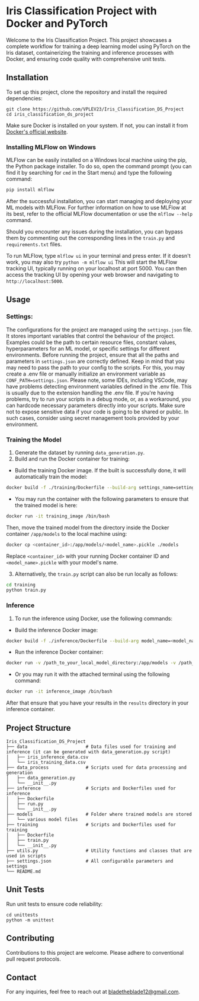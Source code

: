 # Iris Classification Project with Docker and PyTorch

Welcome to the Iris Classification Project. This project showcases a complete workflow for training a deep learning model using PyTorch on the Iris dataset, containerizing the training and inference processes with Docker, and ensuring code quality with comprehensive unit tests.

## Installation

To set up this project, clone the repository and install the required dependencies:

```
git clone https://github.com/VPLEV23/Iris_Classification_DS_Project
cd iris_classification_ds_project
```

Make sure Docker is installed on your system. If not, you can install it from [Docker's official website](https://www.docker.com/get-started).

### Installing MLFlow on Windows

MLFlow can be easily installed on a Windows local machine using the pip, the Python package installer. To do so, open the command prompt (you can find it by searching for `cmd` in the Start menu) and type the following command:

```python
pip install mlflow
```

After the successful installation, you can start managing and deploying your ML models with MLFlow. For further information on how to use MLFlow at its best, refer to the official MLFlow documentation or use the `mlflow --help` command.

Should you encounter any issues during the installation, you can bypass them by commenting out the corresponding lines in the `train.py` and `requirements.txt` files.

To run MLFlow, type `mlflow ui` in your terminal and press enter. If it doesn't work, you may also try `python -m mlflow ui`  This will start the MLFlow tracking UI, typically running on your localhost at port 5000. You can then access the tracking UI by opening your web browser and navigating to `http://localhost:5000`.


## Usage

### Settings:
The configurations for the project are managed using the `settings.json` file. It stores important variables that control the behaviour of the project. Examples could be the path to certain resource files, constant values, hyperparameters for an ML model, or specific settings for different environments. Before running the project, ensure that all the paths and parameters in `settings.json` are correctly defined.
Keep in mind that you may need to pass the path to your config to the scripts. For this, you may create a .env file or manually initialize an environment variable as `CONF_PATH=settings.json`.
Please note, some IDEs, including VSCode, may have problems detecting environment variables defined in the .env file. This is usually due to the extension handling the .env file. If you're having problems, try to run your scripts in a debug mode, or, as a workaround, you can hardcode necessary parameters directly into your scripts. Make sure not to expose sensitive data if your code is going to be shared or public. In such cases, consider using secret management tools provided by your environment.
### Training the Model

1. Generate the dataset by running `data_generation.py`.
2. Build and run the Docker container for training:
- Build the training Docker image. If the built is successfully done, it will automatically train the model:
```bash
docker build -f ./training/Dockerfile --build-arg settings_name=settings.json -t training_image .
```
- You may run the container with the following parameters to ensure that the trained model is here:
```bash
docker run -it training_image /bin/bash
```
Then, move the trained model from the directory inside the Docker container `/app/models` to the local machine using:
```bash
docker cp <container_id>:/app/models/<model_name>.pickle ./models
```
Replace `<container_id>` with your running Docker container ID and `<model_name>.pickle` with your model's name.

3. Alternatively, the `train.py` script can also be run locally as follows:

```bash
cd training
python train.py
```

### Inference

1. To run the inference using Docker, use the following commands:

- Build the inference Docker image:
```bash
docker build -f ./inference/Dockerfile --build-arg model_name=<model_name>.pickle --build-arg settings_name=settings.json -t inference_image .
```
- Run the inference Docker container:
```bash
docker run -v /path_to_your_local_model_directory:/app/models -v /path_to_your_input_folder:/app/input -v /path_to_your_output_folder:/app/output inference_image
```
- Or you may run it with the attached terminal using the following command:
```bash
docker run -it inference_image /bin/bash  
```
After that ensure that you have your results in the `results` directory in your inference container.

## Project Structure
```
Iris_Classification_DS_Project
├── data                      # Data files used for training and inference (it can be generated with data_generation.py script)
│   ├── iris_inference_data.csv
│   └── iris_training_data.csv
├── data_process              # Scripts used for data processing and generation
│   ├── data_generation.py
│   └── __init__.py           
├── inference                 # Scripts and Dockerfiles used for inference
│   ├── Dockerfile
│   ├── run.py
│   └── __init__.py
├── models                    # Folder where trained models are stored
│   └── various model files
├── training                  # Scripts and Dockerfiles used for training
│   ├── Dockerfile
│   ├── train.py
│   └── __init__.py
├── utils.py                  # Utility functions and classes that are used in scripts
├── settings.json             # All configurable parameters and settings
└── README.md
```

## Unit Tests

Run unit tests to ensure code reliability:

```
cd unittests
python -m unittest
```

## Contributing

Contributions to this project are welcome. Please adhere to conventional pull request protocols.


## Contact

For any inquiries, feel free to reach out at [bladetheblade12@gmail.com](mailto:bladetheblade12@gmail.com).
